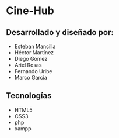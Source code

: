 # Cine-Hub

## Desarrollado y diseñado por: 

* Esteban Mancilla
* Héctor Martínez
* Diego Gómez
* Ariel Rosas
* Fernando Uribe
* Marco García

## Tecnologías

* HTML5
* CSS3
* php
* xampp

